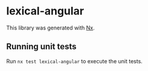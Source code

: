 # lexical-angular

This library was generated with [Nx](https://nx.dev).

## Running unit tests

Run `nx test lexical-angular` to execute the unit tests.
